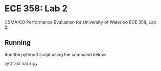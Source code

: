 # ECE 358: Lab 2

CSMA/CD Performance Evaluation for University of Waterloo ECE 358, Lab 2.

## Running

Run the python3 script using the command below:

```bash
python3 main.py
```